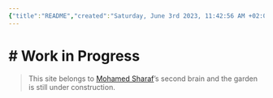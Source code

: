 ```yaml
---
{"title":"README","created":"Saturday, June 3rd 2023, 11:42:56 AM +02:00","modified":"Saturday, June 3rd 2023, 11:43:30 AM +02:00","dg-publish":true,"dg-home":true,"dg-path":"HOME.md","permalink":"/home/","tags":["gardenEntry"],"dgPassFrontmatter":true,"updated":""}
---
```



# # Work in Progress

> This site belongs to [Mohamed Sharaf](https://www.linkedin.com/in/mahmad-sharaf/)’s second brain and the garden is still under construction.